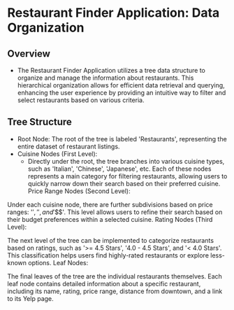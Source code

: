 # Restaurant Finder Application: Data Organization
## Overview
- The Restaurant Finder Application utilizes a tree data structure to organize and manage the information about restaurants. This hierarchical organization allows for efficient data retrieval and querying, enhancing the user experience by providing an intuitive way to filter and select restaurants based on various criteria.
## Tree Structure
- Root Node: The root of the tree is labeled 'Restaurants', representing the entire dataset of restaurant listings.
- Cuisine Nodes (First Level):
  - Directly under the root, the tree branches into various cuisine types, such as 'Italian', 'Chinese', 'Japanese', etc.
Each of these nodes represents a main category for filtering restaurants, allowing users to quickly narrow down their search based on their preferred cuisine.
Price Range Nodes (Second Level):

Under each cuisine node, there are further subdivisions based on price ranges: '$', '$$', and '$$$'.
This level allows users to refine their search based on their budget preferences within a selected cuisine.
Rating Nodes (Third Level):

The next level of the tree can be implemented to categorize restaurants based on ratings, such as '>= 4.5 Stars', '4.0 - 4.5 Stars', and '< 4.0 Stars'.
This classification helps users find highly-rated restaurants or explore less-known options.
Leaf Nodes:

The final leaves of the tree are the individual restaurants themselves.
Each leaf node contains detailed information about a specific restaurant, including its name, rating, price range, distance from downtown, and a link to its Yelp page.
